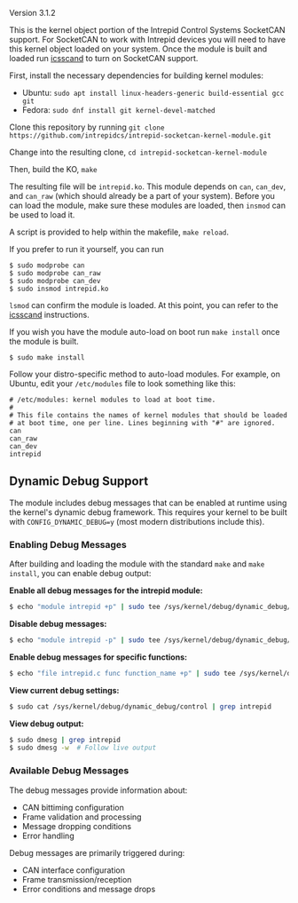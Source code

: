 Version 3.1.2

This is the kernel object portion of the Intrepid Control Systems SocketCAN support. For SocketCAN to work with Intrepid devices you will need to have this kernel object loaded on your system. Once the module is built and loaded run [icsscand](https://github.com/intrepidcs/icsscand) to turn on SocketCAN support.

First, install the necessary dependencies for building kernel modules:
- Ubuntu: `sudo apt install linux-headers-generic build-essential gcc git`
- Fedora: `sudo dnf install git kernel-devel-matched`

Clone this repository by running `git clone https://github.com/intrepidcs/intrepid-socketcan-kernel-module.git`

Change into the resulting clone, `cd intrepid-socketcan-kernel-module`

Then, build the KO, `make`

The resulting file will be ```intrepid.ko```. This module depends on ```can```, ```can_dev```, and ```can_raw``` (which should already be a part of your system). Before you can load the module, make sure these modules are loaded, then ```insmod``` can be used to load it.

A script is provided to help within the makefile, `make reload`.

If you prefer to run it yourself, you can run

```
$ sudo modprobe can
$ sudo modprobe can_raw
$ sudo modprobe can_dev
$ sudo insmod intrepid.ko
```

```lsmod``` can confirm the module is loaded. At this point, you can refer to the [icsscand](https://github.com/intrepidcs/icsscand) instructions.

If you wish you have the module auto-load on boot run ```make install``` once the module is built.

```
$ sudo make install
```

Follow your distro-specific method to auto-load modules. For example, on Ubuntu, edit your ```/etc/modules``` file to look something like this:

```
# /etc/modules: kernel modules to load at boot time.
#
# This file contains the names of kernel modules that should be loaded
# at boot time, one per line. Lines beginning with "#" are ignored.
can
can_raw
can_dev
intrepid
```

## Dynamic Debug Support

The module includes debug messages that can be enabled at runtime using the kernel's dynamic debug framework. This requires your kernel to be built with `CONFIG_DYNAMIC_DEBUG=y` (most modern distributions include this).

### Enabling Debug Messages

After building and loading the module with the standard `make` and `make install`, you can enable debug output:

**Enable all debug messages for the intrepid module:**
```bash
$ echo "module intrepid +p" | sudo tee /sys/kernel/debug/dynamic_debug/control
```

**Disable debug messages:**
```bash
$ echo "module intrepid -p" | sudo tee /sys/kernel/debug/dynamic_debug/control
```

**Enable debug messages for specific functions:**
```bash
$ echo "file intrepid.c func function_name +p" | sudo tee /sys/kernel/debug/dynamic_debug/control
```

**View current debug settings:**
```bash
$ sudo cat /sys/kernel/debug/dynamic_debug/control | grep intrepid
```

**View debug output:**
```bash
$ sudo dmesg | grep intrepid
$ sudo dmesg -w  # Follow live output
```

### Available Debug Messages

The debug messages provide information about:
- CAN bittiming configuration
- Frame validation and processing
- Message dropping conditions
- Error handling

Debug messages are primarily triggered during:
- CAN interface configuration
- Frame transmission/reception
- Error conditions and message drops
